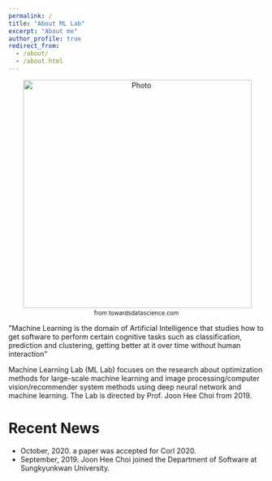 ```yaml
---
permalink: /
title: "About ML Lab"
excerpt: "About me"
author_profile: true
redirect_from: 
  - /about/
  - /about.html
---
```


<p align="center">
  <img src="https://miro.medium.com/max/848/1*M9le42saJxWlOYyYvhKtPA.jpeg" alt="Photo" style="width: 450px;"/> <br>
  <small>from towardsdatascience.com</small>
</p>

"Machine Learning is the domain of Artificial Intelligence that studies how to get software to perform certain cognitive tasks such as classification, prediction and clustering, getting better at it over time without human interaction"

Machine Learning Lab (ML Lab) focuses on the research about optimization methods for large-scale machine learning and image processing/computer vision/recommender system methods using deep neural network and machine learning. The Lab is directed by Prof. Joon Hee Choi from 2019. 

# Recent News
* October, 2020. a paper was accepted for Corl 2020.
* September, 2019. Joon Hee Choi joined the Department of Software at Sungkyunkwan University.
